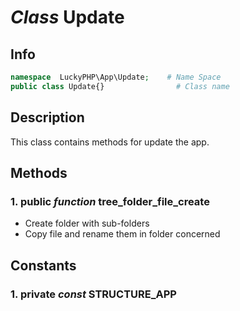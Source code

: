 # ***Class*** **Update**

## Info

```php
namespace  LuckyPHP\App\Update;    # Name Space
public class Update{}                # Class name
```

## Description
This class contains methods for update the app.

## Methods

### 1. public ***function*** **tree_folder_file_create**
- Create folder with sub-folders
- Copy file and rename them in folder concerned

## Constants

### 1. private ***const*** **STRUCTURE_APP**
